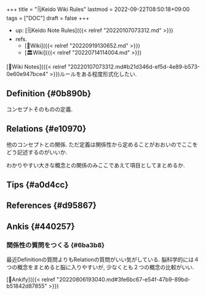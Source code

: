 +++
title = "🗒Keido Wiki Rules"
lastmod = 2022-09-22T08:50:18+09:00
tags = ["DOC"]
draft = false
+++

-   up: [🗒Keido Note Rules]({{< relref "20220107073312.md" >}})
-   refs.
    -   [📝Wiki]({{< relref "20220919130652.md" >}})
    -   [🏛Wiki]({{< relref "20220714114004.md" >}})

[📝Wiki Notes]({{< relref "20220107073312.md#b21d346d-ef5d-4e89-b573-0e60e947bce4" >}})ルールをある程度形式化したい.


## Definition {#0b890b}

コンセプトそのものの定義.


## Relations {#e10970}

他のコンセプトとの関係. ただ定義は関係性から定めることがおおいのでここをどう記述するのがいいか.

わかりやすい大きな概念との関係のみここであえて項目としてまとめるか.


## Tips {#a0d4cc}


## References {#d95867}


## Ankis {#440257}


### 関係性の質問をつくる {#6ba3b8}

最近Definitionの質問よりもRelationの質問がいい気がしている. 脳科学的には４つの概念をまとめると脳に入りやすいが, 少なくとも２つの概念の比較がいい.

[🔖Ankify]({{< relref "20220806193040.md#3fe6bc67-e54f-47b9-89bd-b51842d87855" >}})
